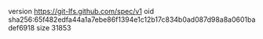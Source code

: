 version https://git-lfs.github.com/spec/v1
oid sha256:65f482edfa44a1a7ebe86f1394e1c12b17c834b0ad087d98a8a0601badef6918
size 31853
